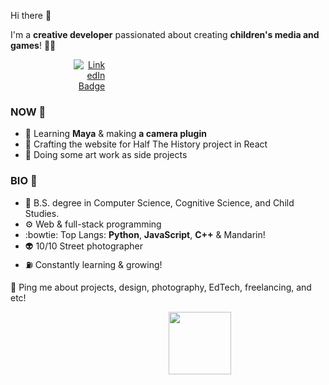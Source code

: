 Hi there 👋

I'm a **creative developer** passionated about creating **children's media and games**! 👶🏻

<div style='width:30%' align='right'>
    <div id="badges" style='width:50px;'>
      <a href="https://www.linkedin.com/in/mengqi-irina-wang-2290bb153/">
        <img src="https://img.shields.io/badge/LinkedIn-blue?style=for-the-badge&logo=linkedin&logoColor=white" alt="LinkedIn Badge"/>
      </a>
  </div>
</div>




### NOW 🌱
- 🎦  Learning **Maya** & making **a camera plugin**
- 👀 Crafting the website for Half The History project in React
- 🌈 Doing some art work as side projects 


### BIO 🍟
- 🧠 B.S. degree in Computer Science, Cognitive Science, and Child Studies. 
- ⚙️ Web & full-stack programming
- :bowtie: Top Langs: **Python**, **JavaScript**, **C++** & Mandarin! 
- 👽 10/10 Street photographer 
- ⛽ Constantly learning & growing!



💬 Ping me about projects, design, photography, EdTech, freelancing, and etc!
<div>
  <div style='width:70%'>
    <div id="header" align="right" >
      <img src="https://media.giphy.com/media/M9gbBd9nbDrOTu1Mqx/giphy.gif" width="100"/>
    </div>
  </div>
</div>


<!-- [![GitHub Streak](https://github-readme-streak-stats.herokuapp.com/?user=irina-wang)](https://git.io/streak-stats) -->

<!-- [![Top Langs](https://github-readme-stats.vercel.app/api/top-langs/?username=irina-wang&layout=compact&theme=vision-friendly-dark)](https://github.com/anuraghazra/github-readme-stats) -->